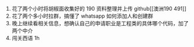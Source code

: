 1. 花了两个小时将胡椒面收集好的 190 资料整理并上传 github[[澳洲190 491]]
2. 花了两个多小时拉群，搞懂了 whatsapp 如何添加人和创建群
3. 晚上继续看相关信息，想确认自己的申请职业是工程类的具体哪个代码，加了两个中介
4. 闯关西语 1h

